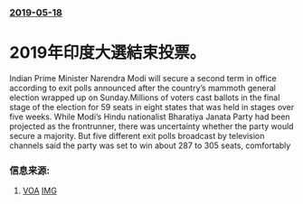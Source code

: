 ### [2019-05-18](/news/2019/05/18/index.md)

##### 
# 2019年印度大選結束投票。 

Indian Prime Minister Narendra Modi will secure a second term in office according to exit polls announced after the country’s mammoth general election wrapped up on Sunday.Millions of voters cast ballots in the final stage of the election for 59 seats in eight states that was held in stages over five weeks. While Modi’s Hindu nationalist Bharatiya Janata Party had been projected as the frontrunner, there was uncertainty whether the party would secure a majority. But five different exit polls broadcast by television channels said the party was set to win about 287 to 305 seats, comfortably


### 信息来源:

1. [VOA](https://www.voanews.com/a/curtain-comes-down-on-india-s-marathon-election/4923425.html) [IMG](https://media.voltron.voanews.com/Drupal/01live-166/2019-06/348B2C16-7875-4E8E-BB6C-09BA640106D7.jpg)
